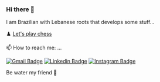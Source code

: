 ### Hi there 👋

I am Brazilian with Lebanese roots that develops some stuff...

:chess_pawn: [Let's play chess](https://chess.com/play/amimaro)

📫 How to reach me: ...

[![Gmail Badge](https://img.shields.io/badge/-amir.zahlan@gmail.com-c14438?style=flat-square&logo=Gmail&logoColor=white&link=mailto:amir.zahlan@gmail.com)](mailto:amir.zahlan@gmail.com) [![Linkedin Badge](https://img.shields.io/badge/-Amir_Zahlan-blue?style=flat-square&logo=Linkedin&logoColor=white&link=https://www.linkedin.com/in/amir-zahlan-2143806b/)](https://www.linkedin.com/in/amir-zahlan-2143806b/) [![Instagram Badge](https://img.shields.io/badge/-amir.zln-orange?style=flat-square&logo=Instagram&logoColor=white&link=https://instagram.com/amir.zln)](https://instagram.com/amir.zln)

Be water my friend :leaves:	


<!--
**amimaro/amimaro** is a ✨ _special_ ✨ repository because its `README.md` (this file) appears on your GitHub profile.

Here are some ideas to get you started:

- 🔭 I’m currently working on ...
- 🌱 I’m currently learning ...
- 👯 I’m looking to collaborate on ...
- 🤔 I’m looking for help with ...
- 💬 Ask me about ...
- 📫 How to reach me: ...
- 😄 Pronouns: ...
- ⚡ Fun fact: ...
-->
